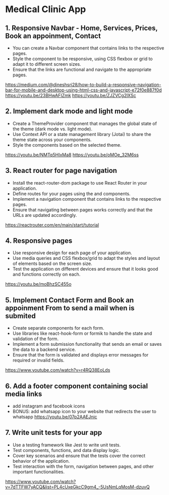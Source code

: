 # Medical Clinic App

## 1. Responsive Navbar - Home, Services, Prices, Book an appoinment, Contact

- You can create a Navbar component that contains links to the respective pages.
- Style the component to be responsive, using CSS flexbox or grid to adapt it to different screen sizes.
- Ensure that the links are functional and navigate to the appropriate pages.

https://medium.com/@dineshsri28/how-to-build-a-responsive-navigation-bar-for-mobile-and-desktop-using-html-css-and-javascript-e72f0e887f0d
https://youtu.be/23BHwAFIZmk
https://youtu.be/ZJZVCg2lXSc

## 2. Implement dark mode and light mode

- Create a ThemeProvider component that manages the global state of the theme (dark mode vs. light mode).
- Use Context API or a state management library (Jotai) to share the theme state across your components.
- Style the components based on the selected theme.

https://youtu.be/NMTq5HIxMa8
https://youtu.be/oMOe_32M6ss

## 3. React router for page navigation

- Install the react-router-dom package to use React Router in your application.
- Define routes for your pages using the <Route> and <Switch> components.
- Implement a navigation component that contains links to the respective pages.
- Ensure that navigating between pages works correctly and that the URLs are updated accordingly.

https://reactrouter.com/en/main/start/tutorial

## 4. Responsive pages

- Use responsive design for each page of your application.
- Use media queries and CSS flexbox/grid to adapt the styles and layout of elements based on the screen size.
- Test the application on different devices and ensure that it looks good and functions correctly on each.

https://youtu.be/moBhzSC455o

## 5. Implement Contact Form and Book an appoinment From to send a mail when is submited

- Create separate components for each form.
- Use libraries like react-hook-form or formik to handle the state and validation of the form.
- Implement a form submission functionality that sends an email or saves the data to a backend service.
- Ensure that the form is validated and displays error messages for required or invalid fields.

https://www.youtube.com/watch?v=r4RQ38EoLds

## 6. Add a footer component containing social media links

- add instagram and facebook icons
- BONUS: add whatsapp icon to your website that redirects the user to whatsapp
  https://youtu.be/07p2AAEJnic

## 7. Write unit tests for your app

- Use a testing framework like Jest to write unit tests.
- Test components, functions, and data display logic.
- Cover key scenarios and ensure that the tests cover the correct behavior of the application.
- Test interaction with the form, navigation between pages, and other important functionalities.

https://www.youtube.com/watch?v=7dTTFW7yACQ&list=PL4cUxeGkcC9gm4_-5UsNmLqMosM-dzuvQ
